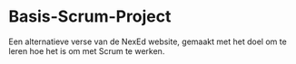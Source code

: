 # Basis-Scrum-Project
Een alternatieve verse van de NexEd website, gemaakt met het doel om te leren hoe het is om met Scrum te werken.

